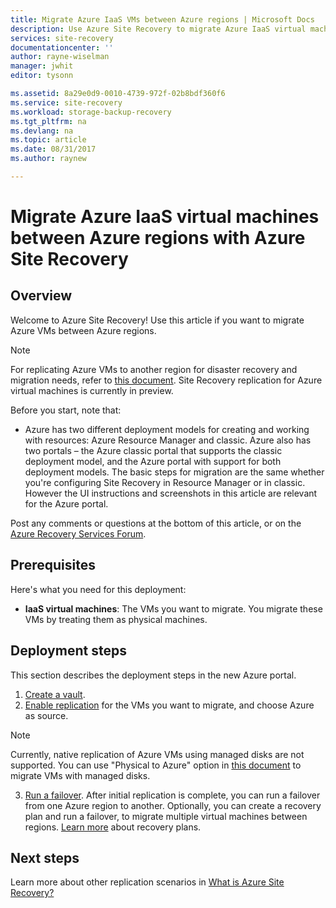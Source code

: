 ```yaml
---
title: Migrate Azure IaaS VMs between Azure regions | Microsoft Docs
description: Use Azure Site Recovery to migrate Azure IaaS virtual machines from one Azure region to another.
services: site-recovery
documentationcenter: ''
author: rayne-wiselman
manager: jwhit
editor: tysonn

ms.assetid: 8a29e0d9-0010-4739-972f-02b8bdf360f6
ms.service: site-recovery
ms.workload: storage-backup-recovery
ms.tgt_pltfrm: na
ms.devlang: na
ms.topic: article
ms.date: 08/31/2017
ms.author: raynew

---
```

# Migrate Azure IaaS virtual machines between Azure regions with Azure Site Recovery
## Overview
Welcome to Azure Site Recovery! Use this article if you want to migrate Azure VMs between Azure regions.
>[!NOTE]
>
> For replicating Azure VMs to another region for disaster recovery and migration needs, refer to [this document](site-recovery-azure-to-azure.md). Site Recovery replication for Azure virtual machines is currently in preview.

Before you start, note that:

* Azure has two different deployment models for creating and working with resources: Azure Resource Manager and classic. Azure also has two portals – the Azure classic portal that supports the classic deployment model, and the Azure portal with support for both deployment models. The basic steps for migration are the same whether you're configuring Site Recovery in Resource Manager or in classic. However the UI instructions and screenshots in this article are relevant for the Azure portal.



Post any comments or questions at the bottom of this article, or on the [Azure Recovery Services Forum](https://social.msdn.microsoft.com/forums/azure/home?forum=hypervrecovmgr).

## Prerequisites
Here's what you need for this deployment:

* **IaaS virtual machines**: The VMs you want to migrate. You migrate these VMs by treating them as physical machines.

## Deployment steps
This section describes the deployment steps in the new Azure portal.

1. [Create a vault](site-recovery-azure-to-azure.md#create-a-recovery-services-vault).
2. [Enable replication](site-recovery-azure-to-azure.md) for the VMs you want to migrate, and choose Azure as source.
  >[!NOTE]
  >
  > Currently, native replication of Azure VMs using managed disks are not supported. You can use "Physical to Azure" option in [this document](site-recovery-vmware-to-azure.md) to migrate VMs with managed disks.
3. [Run a failover](site-recovery-failover.md). After initial replication is complete, you can run a failover from one Azure region to another. Optionally, you can create a recovery plan and run a failover, to migrate multiple virtual machines between regions. [Learn more](site-recovery-create-recovery-plans.md) about recovery plans.

## Next steps
Learn more about other replication scenarios in [What is Azure Site Recovery?](site-recovery-overview.md)
